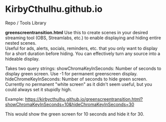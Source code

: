 # KirbyCthulhu.github.io
Repo / Tools Library

**greenscreentransition.html**
Use this to create scenes in your desired streaming tool (OBS, Streamlabs, etc.) to enable displaying and hiding entire nested scenes.  
Useful for ads, alerts, socials, reminders, etc. that you only want to display for a short duration before hiding.
You can effectively turn any source into a hideable display.

Takes two query strings:
showChromaKeyInSeconds: Number of seconds to display green screen.  Use -1 for permanent greenscreen display.
hideChromeKeyInSeconds: Number of seconds to hide green screen.  Currently no permanent "white screen" as it didn't seem useful, but you could always set it stupidly high.

Example:
https://kirbycthulhu.github.io/greenscreentransition.html?showChromaKeyInSeconds=10&hideChromaKeyInSeconds=30

This would show the green screen for 10 seconds and hide it for 30.
